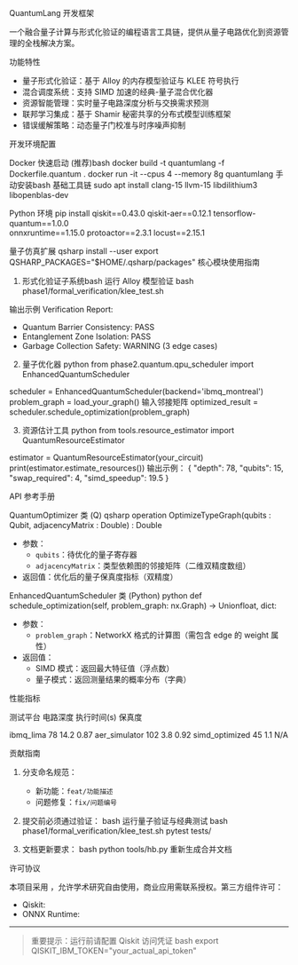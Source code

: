 
 QuantumLang 开发框架



一个融合量子计算与形式化验证的编程语言工具链，提供从量子电路优化到资源管理的全栈解决方案。

 功能特性

- 量子形式化验证：基于 Alloy 的内存模型验证与 KLEE 符号执行
- 混合调度系统：支持 SIMD 加速的经典-量子混合优化器
- 资源智能管理：实时量子电路深度分析与交换需求预测
- 联邦学习集成：基于 Shamir 秘密共享的分布式模型训练框架
- 错误缓解策略：动态量子门校准与时序噪声抑制

 开发环境配置

 Docker 快速启动 (推荐)bash
docker build -t quantumlang -f Dockerfile.quantum .
docker run -it --cpus 4 --memory 8g quantumlang
手动安装bash
 基础工具链
sudo apt install clang-15 llvm-15 libdilithium3 libopenblas-dev

 Python 环境
pip install qiskit==0.43.0 qiskit-aer==0.12.1 tensorflow-quantum==1.0.0 \
  onnxruntime==1.15.0 protoactor==2.3.1 locust==2.15.1

 量子仿真扩展
qsharp install --user
export QSHARP_PACKAGES="$HOME/.qsharp/packages"
核心模块使用指南

 1. 形式化验证子系统bash
 运行 Alloy 模型验证
bash phase1/formal_verification/klee_test.sh

 输出示例
Verification Report:
  - Quantum Barrier Consistency: PASS
  - Entanglement Zone Isolation: PASS
  - Garbage Collection Safety: WARNING (3 edge cases)

 2. 量子优化器
python
from phase2.quantum.qpu_scheduler import EnhancedQuantumScheduler

scheduler = EnhancedQuantumScheduler(backend='ibmq_montreal')
problem_graph = load_your_graph()   输入邻接矩阵
optimized_result = scheduler.schedule_optimization(problem_graph)

 3. 资源估计工具
python
from tools.resource_estimator import QuantumResourceEstimator

estimator = QuantumResourceEstimator(your_circuit)
print(estimator.estimate_resources())
输出示例：
{
  "depth": 78,
  "qubits": 15,
  "swap_required": 4,
  "simd_speedup": 19.5
}

 API 参考手册

 QuantumOptimizer 类 (Q)
qsharp
operation OptimizeTypeGraph(qubits : Qubit, adjacencyMatrix : Double) : Double
- 参数：
  - `qubits`：待优化的量子寄存器
  - `adjacencyMatrix`：类型依赖图的邻接矩阵（二维双精度数组）
- 返回值：优化后的量子保真度指标（双精度）

 EnhancedQuantumScheduler 类 (Python)
python
def schedule_optimization(self, problem_graph: nx.Graph) -> Unionfloat, dict:
- 参数：
  - `problem_graph`：NetworkX 格式的计算图（需包含 edge 的 weight 属性）
- 返回值：
  - SIMD 模式：返回最大特征值（浮点数）
  - 量子模式：返回测量结果的概率分布（字典）

 性能指标

 测试平台  电路深度  执行时间(s)  保真度 

 ibmq_lima  78  14.2  0.87 
 aer_simulator  102  3.8  0.92 
 simd_optimized  45  1.1  N/A 

 贡献指南

1. 分支命名规范：
   - 新功能：`feat/功能描述`
   - 问题修复：`fix/问题编号`

2. 提交前必须通过验证：
bash
 运行量子验证与经典测试
bash phase1/formal_verification/klee_test.sh
pytest tests/

3. 文档更新要求：
bash
python tools/hb.py   重新生成合并文档

 许可协议

本项目采用  ，允许学术研究自由使用，商业应用需联系授权。第三方组件许可：

- Qiskit: 
- ONNX Runtime: 

---

> 重要提示：运行前请配置 Qiskit 访问凭证
> bash
> export QISKIT_IBM_TOKEN="your_actual_api_token"
>
